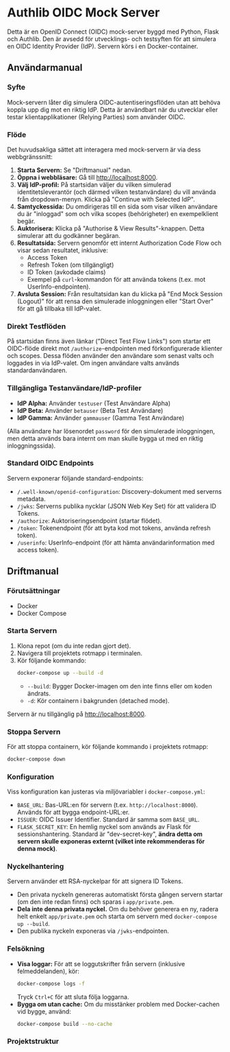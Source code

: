 # Authlib OIDC Mock Server

Detta är en OpenID Connect (OIDC) mock-server byggd med Python, Flask och Authlib. Den är avsedd för utvecklings- och testsyften för att simulera en OIDC Identity Provider (IdP). Servern körs i en Docker-container.

## Användarmanual

### Syfte

Mock-servern låter dig simulera OIDC-autentiseringsflöden utan att behöva koppla upp dig mot en riktig IdP. Detta är användbart när du utvecklar eller testar klientapplikationer (Relying Parties) som använder OIDC.

### Flöde

Det huvudsakliga sättet att interagera med mock-servern är via dess webbgränssnitt:

1.  **Starta Servern:** Se "Driftmanual" nedan.
2.  **Öppna i webbläsare:** Gå till [http://localhost:8000](http://localhost:8000).
3.  **Välj IdP-profil:** På startsidan väljer du vilken simulerad identitetsleverantör (och därmed vilken testanvändare) du vill använda från dropdown-menyn. Klicka på "Continue with Selected IdP".
4.  **Samtyckessida:** Du omdirigeras till en sida som visar vilken användare du är "inloggad" som och vilka scopes (behörigheter) en exempelklient begär.
5.  **Auktorisera:** Klicka på "Authorise & View Results"-knappen. Detta simulerar att du godkänner begäran.
6.  **Resultatsida:** Servern genomför ett internt Authorization Code Flow och visar sedan resultatet, inklusive:
    *   Access Token
    *   Refresh Token (om tillgängligt)
    *   ID Token (avkodade claims)
    *   Exempel på `curl`-kommandon för att använda tokens (t.ex. mot UserInfo-endpointen).
7.  **Avsluta Session:** Från resultatsidan kan du klicka på "End Mock Session (Logout)" för att rensa den simulerade inloggningen eller "Start Over" för att gå tillbaka till IdP-valet.

### Direkt Testflöden

På startsidan finns även länkar ("Direct Test Flow Links") som startar ett OIDC-flöde direkt mot `/authorize`-endpointen med förkonfigurerade klienter och scopes. Dessa flöden använder den användare som senast valts och loggades in via IdP-valet. Om ingen användare valts används standardanvändaren.

### Tillgängliga Testanvändare/IdP-profiler

*   **IdP Alpha:** Använder `testuser` (Test Användare Alpha)
*   **IdP Beta:** Använder `betauser` (Beta Test Användare)
*   **IdP Gamma:** Använder `gammauser` (Gamma Test Användare)

(Alla användare har lösenordet `password` för den simulerade inloggningen, men detta används bara internt om man skulle bygga ut med en riktig inloggningssida).

### Standard OIDC Endpoints

Servern exponerar följande standard-endpoints:

*   `/.well-known/openid-configuration`: Discovery-dokument med serverns metadata.
*   `/jwks`: Serverns publika nycklar (JSON Web Key Set) för att validera ID Tokens.
*   `/authorize`: Auktoriseringsendpoint (startar flödet).
*   `/token`: Tokenendpoint (för att byta kod mot tokens, använda refresh token).
*   `/userinfo`: UserInfo-endpoint (för att hämta användarinformation med access token).

## Driftmanual

### Förutsättningar

*   Docker
*   Docker Compose

### Starta Servern

1.  Klona repot (om du inte redan gjort det).
2.  Navigera till projektets rotmapp i terminalen.
3.  Kör följande kommando:
    ```bash
    docker-compose up --build -d
    ```
    *   `--build`: Bygger Docker-imagen om den inte finns eller om koden ändrats.
    *   `-d`: Kör containern i bakgrunden (detached mode).

Servern är nu tillgänglig på [http://localhost:8000](http://localhost:8000).

### Stoppa Servern

För att stoppa containern, kör följande kommando i projektets rotmapp:

```bash
docker-compose down
```

### Konfiguration

Viss konfiguration kan justeras via miljövariabler i `docker-compose.yml`:

*   `BASE_URL`: Bas-URL:en för servern (t.ex. `http://localhost:8000`). Används för att bygga endpoint-URL:er.
*   `ISSUER`: OIDC Issuer Identifier. Standard är samma som `BASE_URL`.
*   `FLASK_SECRET_KEY`: En hemlig nyckel som används av Flask för sessionshantering. Standard är "dev-secret-key", **ändra detta om servern skulle exponeras externt (vilket inte rekommenderas för denna mock)**.

### Nyckelhantering

Servern använder ett RSA-nyckelpar för att signera ID Tokens.
*   Den privata nyckeln genereras automatiskt första gången servern startar (om den inte redan finns) och sparas i `app/private.pem`.
*   **Dela inte denna privata nyckel.** Om du behöver generera en ny, radera helt enkelt `app/private.pem` och starta om servern med `docker-compose up --build`.
*   Den publika nyckeln exponeras via `/jwks`-endpointen.

### Felsökning

*   **Visa loggar:** För att se loggutskrifter från servern (inklusive felmeddelanden), kör:
    ```bash
    docker-compose logs -f
    ```
    Tryck `Ctrl+C` för att sluta följa loggarna.
*   **Bygga om utan cache:** Om du misstänker problem med Docker-cachen vid bygge, använd:
    ```bash
    docker-compose build --no-cache
    ```

### Projektstruktur
